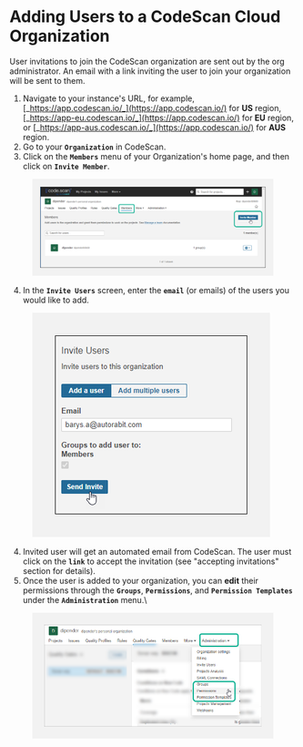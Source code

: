 # Adding Users to a CodeScan Cloud Organization

User invitations to join the CodeScan organization are sent out by the org administrator. An email with a link inviting the user to join your organization will be sent to them.

1. Navigate to your instance's URL, for example, [_https://app.codescan.io/_](https://app.codescan.io/) for **US** region, [_https://app-eu.codescan.io/_](https://app.codescan.io/) for **EU** region, or [_https://app-aus.codescan.io/_](https://app.codescan.io/) for **AUS** region.
2. Go to your **`Organization`** in CodeScan.
3. Click on the **`Members`** menu of your Organization's home page, and then click on **`Invite Member`**.

<figure><img src="../../../../../.gitbook/assets/image (9) (1) (1) (1) (1) (1) (1) (1) (1) (1) (1) (1) (1) (1) (1) (1) (1) (1).png" alt=""><figcaption></figcaption></figure>

4. In the **`Invite Users`** screen, enter the **`email`** (or emails) of the users you would like to add.

<figure><img src="../../../../../.gitbook/assets/image (10) (1) (1) (1) (1) (1) (1) (1) (1) (1) (1) (1) (1) (1) (1) (1) (1) (1).png" alt=""><figcaption></figcaption></figure>

4. Invited user will get an automated email from CodeScan. The user must click on the **`link`** to accept the invitation (see "accepting invitations" section for details).
5. Once the user is added to your organization, you can **edit** their permissions through the **`Groups`**, **`Permissions`**, and **`Permission Templates`** under the **`Administration`** menu.\


<figure><img src="../../../../../.gitbook/assets/image (11) (1) (1) (1) (1) (1) (1) (1) (1) (1) (1) (1) (1) (1) (1) (1) (1) (1).png" alt="" width="563"><figcaption></figcaption></figure>
